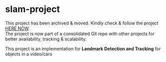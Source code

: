 # slam-project

This project has been archived & moved. Kindly check & follow the project [HERE NOW](https://github.com/amitbcp/deep_learning_projects).  
The project is now part of a consolidated Git repo with other projects for better availability, tracking & scalability. 


This project is an implementation for **Landmark Detection and Tracking**  for objects in a video/cars
